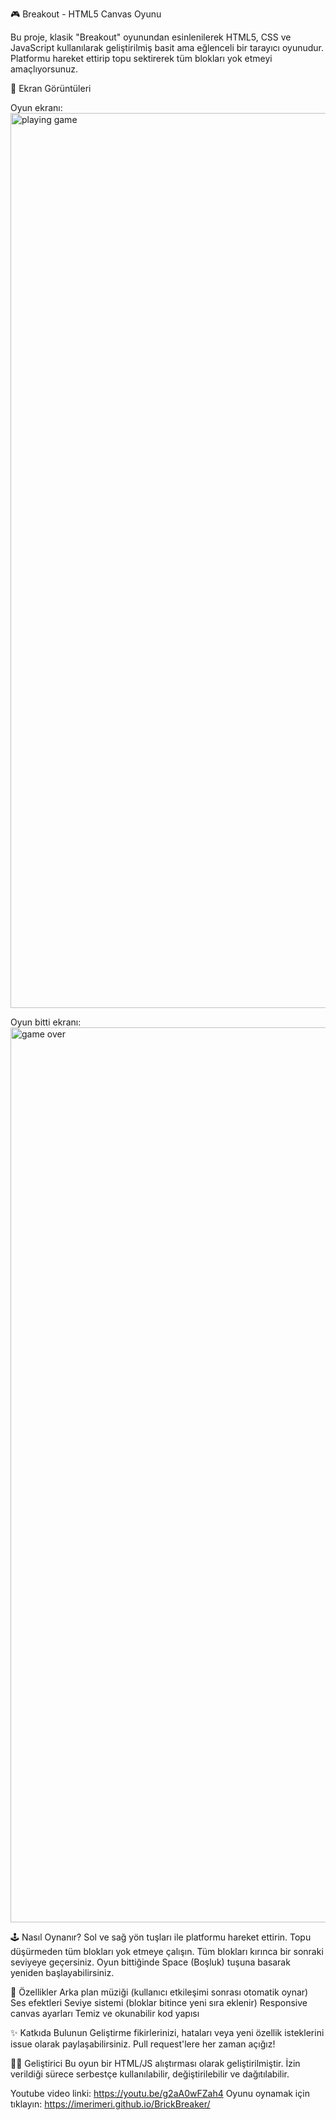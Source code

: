 🎮 Breakout - HTML5 Canvas Oyunu

Bu proje, klasik "Breakout" oyunundan esinlenilerek HTML5, CSS ve JavaScript kullanılarak geliştirilmiş basit ama eğlenceli bir tarayıcı oyunudur. Platformu hareket ettirip topu sektirerek tüm blokları yok etmeyi amaçlıyorsunuz.

📸 Ekran Görüntüleri


Oyun ekranı:
<img width="1432" alt="playing game" src="https://github.com/user-attachments/assets/81de1c89-97f8-4e3b-a4aa-58ef313fcc1f" />


Oyun bitti ekranı:
<img width="1432" alt="game over" src="https://github.com/user-attachments/assets/ae097b6f-50ed-4b47-a09d-bc5c81424810" />

🕹️ Nasıl Oynanır?
Sol ve sağ yön tuşları ile platformu hareket ettirin.
Topu düşürmeden tüm blokları yok etmeye çalışın.
Tüm blokları kırınca bir sonraki seviyeye geçersiniz.
Oyun bittiğinde Space (Boşluk) tuşuna basarak yeniden başlayabilirsiniz.

📌 Özellikler
Arka plan müziği (kullanıcı etkileşimi sonrası otomatik oynar)
Ses efektleri
Seviye sistemi (bloklar bitince yeni sıra eklenir)
Responsive canvas ayarları
Temiz ve okunabilir kod yapısı

✨ Katkıda Bulunun
Geliştirme fikirlerinizi, hataları veya yeni özellik isteklerini issue olarak paylaşabilirsiniz. Pull request'lere her zaman açığız!

🧑‍💻 Geliştirici
Bu oyun bir HTML/JS alıştırması olarak geliştirilmiştir. İzin verildiği sürece serbestçe kullanılabilir, değiştirilebilir ve dağıtılabilir.

Youtube video linki: https://youtu.be/g2aA0wFZah4
Oyunu oynamak için tıklayın: https://imerimeri.github.io/BrickBreaker/







